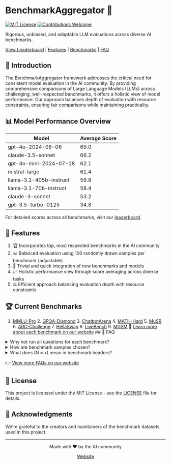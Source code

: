 # BenchmarkAggregator 🚀

[![MIT License](https://img.shields.io/badge/License-MIT-green.svg)](https://choosealicense.com/licenses/mit/)
[![Contributions Welcome](https://img.shields.io/badge/contributions-welcome-brightgreen.svg?style=flat)](https://github.com/yourusername/benchmarkaggregator/issues)

Rigorous, unbiased, and adaptable LLM evaluations across diverse AI benchmarks.

[View Leaderboard](https://benchmark-aggregator-lvss.vercel.app/) | [Features](#🌟-features) | [Benchmarks](#🏆-current-benchmarks) | [FAQ](#🤔-faq)

## 🎯 Introduction

The BenchmarkAggregator framework addresses the critical need for consistent model evaluation in the AI community. By providing comprehensive comparisons of Large Language Models (LLMs) across challenging, well-respected benchmarks, it offers a holistic view of model performance. Our approach balances depth of evaluation with resource constraints, ensuring fair comparisons while maintaining practicality.

## 📊 Model Performance Overview

| Model | Average Score |
|-------|---------------|
| gpt-4o-2024-08-06 | 69.0 |
| claude-3.5-sonnet | 66.2 |
| gpt-4o-mini-2024-07-18 | 62.1 |
| mistral-large | 61.4 |
| llama-3.1-405b-instruct | 59.8 |
| llama-3.1-70b-instruct | 58.4 |
| claude-3-sonnet | 53.2 |
| gpt-3.5-turbo-0125 | 34.8 |

For detailed scores across all benchmarks, visit our [leaderboard](https://benchmark-aggregator-lvss.vercel.app/).

## 🌟 Features

1. 🏆 Incorporates top, most respected benchmarks in the AI community
2. 📊 Balanced evaluation using 100 randomly drawn samples per benchmark (adjustable)
3. 🔌 Trivial and quick integration of new benchmarks and models
4. 📈 Holistic performance view through score averaging across diverse tasks
5. ⚖️ Efficient approach balancing evaluation depth with resource constraints

## 🏆 Current Benchmarks
1. [MMLU-Pro](https://huggingface.co/datasets/TIGER-Lab/MMLU-Pro) 2. [GPQA-Diamond](https://huggingface.co/datasets/Idavidrein/gpqa) 3. [ChatbotArena](https://chat.lmsys.org/) 4. [MATH-Hard](https://huggingface.co/datasets/lighteval/MATH-Hard) 5. [MuSR](https://huggingface.co/datasets/TAUR-Lab/MuSR) 6. [ARC-Challenge](https://huggingface.co/datasets/allenai/ai2_arc) 7. [HellaSwag](https://rowanzellers.com/hellaswag/) 8. [LiveBench](https://livebench.ai/) 9. [MGSM](https://huggingface.co/datasets/juletxara/mgsm) 📖 [Learn more about each benchmark on our website](https://benchmark-aggregator-lvss.vercel.app/) ## 🤔 FAQ

<details>
<summary>Why not run all questions for each benchmark?</summary>
Cost considerations. Our approach balances evaluation depth with resource constraints.
</details>

<details>
<summary>How are benchmark samples chosen?</summary>
Random selection, ensuring consistency across all model evaluations.
</details>

<details>
<summary>What does (N = x) mean in benchmark headers?</summary>
Total questions in the benchmark. N/A for Chatbot Arena and LiveBench (results fetched externally).
</details>

👉 [View more FAQs on our website](https://benchmark-aggregator-lvss.vercel.app/)

## 📄 License

This project is licensed under the MIT License - see the [LICENSE](LICENSE) file for details.

## 🙏 Acknowledgments

We're grateful to the creators and maintainers of the benchmark datasets used in this project. 

---

<p align="center">
  Made with ❤️ by the AI community
</p>

<p align="center">
  <a href="https://benchmark-aggregator-lvss.vercel.app/">Website</a>
</p>